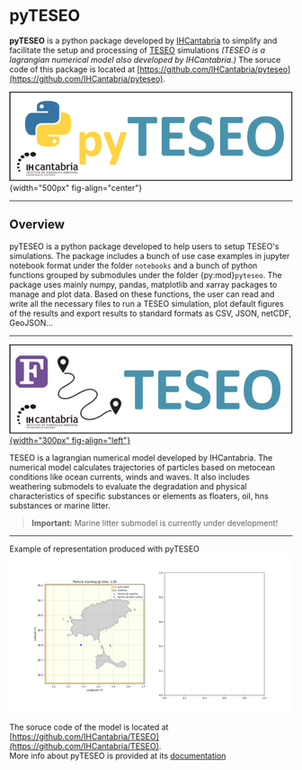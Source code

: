 # pyTESEO

**pyTESEO** is a python package developed by [IHCantabria](https://ihcantabria.com/en/) to simplify and facilitate the setup and processing of [TESEO](https://ihcantabria.com/en/specialized-software/teseo/) simulations *(TESEO is a lagrangian numerical model also developed by IHCantabria.)* The soruce code of this package is located at [https://github.com/IHCantabria/pyteseo](https://github.com/IHCantabria/pyteseo).

![](../_static/images/pyTESEO_logo.png){width="500px" fig-align="center"}

---

## Overview
pyTESEO is a python package developed to help users to setup TESEO's simulations. The package includes a bunch of use case examples in jupyter notebook format under the folder `notebooks` and a bunch of python functions grouped by submodules under the folder {py:mod}`pyteseo`. The package uses mainly numpy, pandas, matplotlib and xarray packages to manage and plot data. Based on these functions, the user can read and write all the necessary files to run a TESEO simulation, plot default figures of the results and export results to standard formats as CSV, JSON, netCDF, GeoJSON...

---

[![](../_static/images/TESEO_logo.png){width="300px" fig-align="left"}](https://ihcantabria.com/en/specialized-software/teseo)

TESEO is a lagrangian numerical model developed by IHCantabria. The numerical model calculates trajectories of particles based on metocean conditions like ocean currents, winds and waves. It also includes weathering submodels to evaluate the degradation and physical characteristics of specific substances or elements as floaters, oil, hns substances or marine litter.

> **Important:** Marine litter submodel is currently under development!

---

Example of representation produced with pyTESEO  
![](../_static/animations/particles_spill_01.gif)

The soruce code of the model is located at [https://github.com/IHCantabria/TESEO](https://github.com/IHCantabria/TESEO).  
More info about pyTESEO is provided at its [documentation](https://ihcantabria.github.io/pyteseo/)
